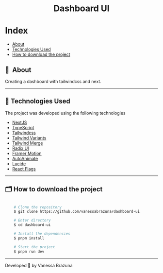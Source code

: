 <h1 align="center">Dashboard UI</h1>

# Index

- [About](#-about)
- [Technologies Used](#-technologies-used)
- [How to download the project](#-how-to-download-the-project)


## 🔖&nbsp; About

Creating a dashboard with tailwindcss and next.

---

## 🚀 Technologies Used

The project was developed using the following technologies

- [NextJS](https://nextjs.org)
- [TypeScript](https://www.typescriptlang.org)
- [Tailwindcss](https://tailwindcss.com)
- [Tailwind Variants](https://www.tailwind-variants.org)
- [Tailwind Merge](https://www.npmjs.com/package/tailwind-merge)
- [Radix UI](https://www.radix-ui.com/primitives)
- [Framer Motion](https://www.framer.com/motion/)
- [AutoAnimate](https://auto-animate.formkit.com)
- [Lucide](https://lucide.dev)
- [React Flags](https://www.npmjs.com/package/react-world-flags)

---

## 🗂 How to download the project

```bash

    # Clone the repository
    $ git clone https://github.com/vanessabrazuna/dashboard-ui

    # Enter directory
    $ cd dashboard-ui

    # Install the dependencies
    $ pnpm install

    # Start the project
    $ pnpm run dev
```

---

Developed 💜 by Vanessa Brazuna
